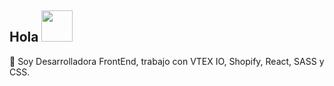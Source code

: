 ## Hola <img src="https://media.giphy.com/media/mGcNjsfWAjY5AEZNw6/giphy.gif" width="50">

🔭 Soy Desarrolladora FrontEnd, trabajo con VTEX IO, Shopify, React, SASS y CSS.





<!--
**camilanuv/camilanuv** is a ✨ _special_ ✨ repository because its `README.md` (this file) appears on your GitHub profile.

Here are some ideas to get you started:

- 🔭 I’m currently working on ...
- 🌱 I’m currently learning ...
- 👯 I’m looking to collaborate on ...
- 🤔 I’m looking for help with ...
- 💬 Ask me about ...
- 📫 How to reach me: ...
- 😄 Pronouns: ...
- ⚡ Fun fact: ...
-->
